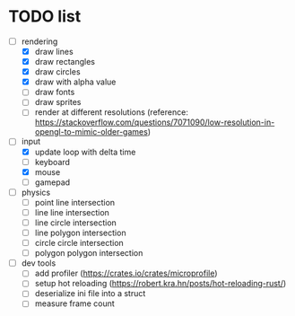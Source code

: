 # TODO list

- [ ] rendering
  - [x] draw lines
  - [x] draw rectangles
  - [x] draw circles
  - [x] draw with alpha value
  - [ ] draw fonts
  - [ ] draw sprites
  - [ ] render at different resolutions (reference: https://stackoverflow.com/questions/7071090/low-resolution-in-opengl-to-mimic-older-games)

- [ ] input
  - [x] update loop with delta time
  - [ ] keyboard
  - [x] mouse
  - [ ] gamepad

- [ ] physics
  - [ ] point line intersection
  - [ ] line line intersection
  - [ ] line circle intersection
  - [ ] line polygon intersection
  - [ ] circle circle intersection
  - [ ] polygon polygon intersection

- [ ] dev tools
  - [ ] add profiler (https://crates.io/crates/microprofile)
  - [ ] setup hot reloading (https://robert.kra.hn/posts/hot-reloading-rust/)
  - [ ] deserialize ini file into a struct
  - [ ] measure frame count
